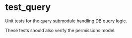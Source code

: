 # test_query

Unit tests for the `query` submodule handling DB query logic.

These tests should also verify the permissions model.
